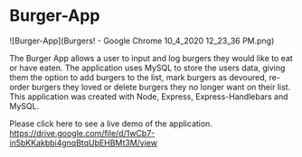 # Burger-App

![Burger-App](Burgers! - Google Chrome 10_4_2020 12_23_36 PM.png)

The Burger App allows a user to input and log burgers they would like to eat or have eaten. The application uses MySQL to store the users data, giving them the option to add burgers to the list, mark burgers as devoured, re-order burgers they loved or delete burgers they no longer want on their list. This application was created with Node, Express, Express-Handlebars and MySQL. 

Please click here to see a live demo of the application.  
https://drive.google.com/file/d/1wCb7-in5bKKakbbi4gnqBtqUbEHBMt3M/view


